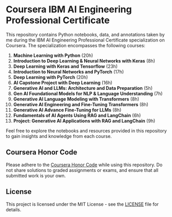 # Coursera IBM AI Engineering Professional Certificate

This repository contains Python notebooks, data, and annotations taken by me during the IBM AI Engineering Professional Certificate specialization on Coursera. The specialization encompasses the following courses:

1. **Machine Learning with Python** (20h)
2. **Introduction to Deep Learning & Neural Networks with Keras** (8h)
3. **Deep Learning with Keras and Tensorflow** (23h)
4. **Introduction to Neural Networks and PyTorch** (17h)
5. **Deep Learning with PyTorch** (20h)
6. **AI Capstone Project with Deep Learning** (16h)
7. **Generative AI and LLMs: Architecture and Data Preparation** (5h)
8. **Gen AI Foundational Models for NLP & Language Understanding** (7h)
9. **Generative AI Language Modeling with Transformers** (8h)
10. **Generative AI Engineering and Fine-Tuning Transformers** (8h)
11. **Generative AI Advance Fine-Tuning for LLMs** (8h)
12. **Fundamentals of AI Agents Using RAG and LangChain** (6h)
13. **Project: Generative AI Applications with RAG and LangChain** (9h)

Feel free to explore the notebooks and resources provided in this repository to gain insights and knowledge from each course.

## Coursera Honor Code

Please adhere to the [Coursera Honor Code](https://www.coursera.org/about/terms/honorcode) while using this repository. Do not share solutions to graded assignments or exams, and ensure that all submitted work is your own.

## License

This project is licensed under the MIT License - see the [LICENSE](LICENSE) file for details.
